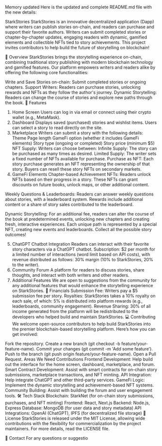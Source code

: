 
Memory updated
Here is the updated and complete README.md file with the new details:

StarkStories
StarkStories is an innovative decentralized application (Dapp) where writers can publish stories on-chain, and readers can purchase and support their favorite authors. Writers can submit completed stories or chapter-by-chapter updates, engaging readers with dynamic, gamified elements and collectible NFTs tied to story achievements. This project invites contributors to help build the future of storytelling on blockchain!

📖 Overview
StarkStories brings the storytelling experience on-chain, combining traditional story publishing with modern blockchain technology and gamified features. Our platform empowers writers and readers alike by offering the following core functionalities:

Write and Save Stories on-chain: Submit completed stories or ongoing chapters.
Support Writers: Readers can purchase stories, unlocking rewards and NFTs as they follow the author's journey.
Dynamic Storytelling: Readers can change the course of stories and explore new paths through the book.
🚀 Features
1. Home Screen
Users can log in via email or connect using their crypto wallet (e.g., MetaMask).
2. Dashboard
Displays saved (purchased) stories and wishlist items.
Users can select a story to read directly on the site.
3. Marketplace
Writers can submit a story with the following details:
Theme
Page length
GameFi option (whether it includes GameFi elements)
Story type (ongoing or completed)
Story price (minimum $5)
NFT Supply: Writers can choose between:
Infinite Supply: The story can be purchased as many times as desired.
Limited Supply: The writer sets a fixed number of NFTs available for purchase.
Purchase as NFT: Each story purchase generates an NFT representing the ownership of that story. Buyers can resell these story NFTs on secondary markets.
4. GameFi Elements
Chapter-based Achievement NFTs: Readers unlock NFTs based on their progress in a story. These NFTs can grant discounts on future books, unlock maps, or other additional content.

Weekly Questions & Leaderboards: Readers can answer weekly questions about stories, with a leaderboard system. Rewards include additional content or a share of story sales contributed to the leaderboard.

Dynamic Storytelling: For an additional fee, readers can alter the course of the book at predetermined events, unlocking new chapters and creating fresh, interactive experiences. Each unique path is represented by a special NFT, creating new events and leaderboards. Collect all the possible story outcomes!

5. ChatGPT Chatbot Integration
Readers can interact with their favorite story characters via a ChatGPT chatbot.
Subscription: $2 per month for a limited number of interactions (word limit based on API costs), with revenue distributed as follows:
30% margin (10% to StarkStories, 20% to the writer).
6. Community Forum
A platform for readers to discuss stories, share thoughts, and interact with both writers and other readers.
7. Additional Features
We are open to suggestions from the community for any additional features that would enhance the storytelling experience on StarkStories.
💸 Financials
Submission Fee: Writers pay a $5 submission fee per story.
Royalties: StarkStories takes a 10% royalty on each sale, of which:
5% is distributed into platform rewards (e.g., leaderboards, community engagement).
Revenue Sharing: 30% of all income generated from the platform will be redistributed to the developers who helped build and maintain StarkStories.
💻 Contributing
We welcome open-source contributors to help build StarkStories into the premier blockchain-based storytelling platform. Here’s how you can get involved:

Fork the repository.
Create a new branch (git checkout -b feature/your-feature-name).
Commit your changes (git commit -m 'Add some feature').
Push to the branch (git push origin feature/your-feature-name).
Open a Pull Request.
Areas We Need Contributions
Frontend Development: Help build out the interface for the home screen, dashboard, marketplace, and forum.
Smart Contract Development: Assist with smart contracts for on-chain story submissions, marketplace transactions, and NFT minting.
API Integration: Help integrate ChatGPT and other third-party services.
GameFi Logic: Implement the dynamic storytelling and achievement-based NFT systems.
Community Building: Assist with building the forum and user engagement tools.
🛠 Tech Stack
Blockchain: StarkNet (for on-chain story submissions, purchases, and NFT minting)
Frontend: React, Next.js
Backend: Node.js, Express
Database: MongoDB (for user data and story metadata)
API Integrations: OpenAI (ChatGPT), IPFS (for decentralized file storage)
📄 License
StarkStories is released under the MIT License, allowing wide contributions with the flexibility for commercialization by the project maintainers. For more details, read the LICENSE file.

📧 Contact
For any questions or suggestio
